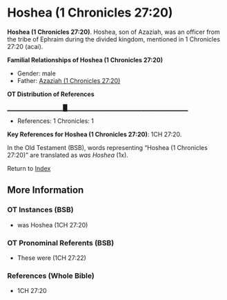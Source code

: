 # Hoshea (1 Chronicles 27:20)
**Hoshea (1 Chronicles 27:20)**. 
Hoshea, son of Azaziah, was an officer from the tribe of Ephraim during the divided kingdom, mentioned in 1 Chronicles 27:20 (acai). 




**Familial Relationships of Hoshea (1 Chronicles 27:20)**


* Gender: male
* Father: [Azaziah (1 Chronicles 27:20)](Azaziah.2.md)


**OT Distribution of References**

▁▁▁▁▁▁▁▁▁▁▁▁█▁▁▁▁▁▁▁▁▁▁▁▁▁▁▁▁▁▁▁▁▁▁▁▁▁▁
* References: 1 Chronicles: 1



**Key References for Hoshea (1 Chronicles 27:20)**: 
1CH 27:20. 


In the Old Testament (BSB), words representing “Hoshea (1 Chronicles 27:20)” are translated as 
*was Hoshea* (1x). 




Return to [Index](00-Index.md)

## More Information

### OT Instances (BSB)

* was Hoshea (1CH 27:20)



### OT Pronominal Referents (BSB)

* These were (1CH 27:22)



### References (Whole Bible)

* 1CH 27:20



